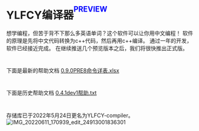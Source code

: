 
# YLFCY编译器<sup><sup><font color="blue">PREVIEW</font></sup></sup>
想学编程，但苦于背不下那么多英语单词？这个软件可以让你用中文编程！
软件的原理是先将中文代码转换为c++代码，然后再用c++编译。
通过一年的开发，软件已经接近完成。
在继续推送几个预览版本之后，我们将很快推出正式版。

#
下面是最新的帮助文档
[0.9.0PRE8命令详表.xlsx](https://github.com/yulinfeng16/YLFCY-/files/8749440/0.9.0PRE8.xlsx)
# 
下面是历史帮助文档
[0.4.1dev1帮助.txt](https://github.com/yulinfeng16/YLFCY-/files/8749442/default.txt)
#
存储库已于2022年5月24日更名为YLFCY-compiler。
![IMG_20220611_170939_edit_24913001836301](https://user-images.githubusercontent.com/86186021/173181660-dc129b4e-1edc-455a-8cc3-2c03dde6b572.jpg)
